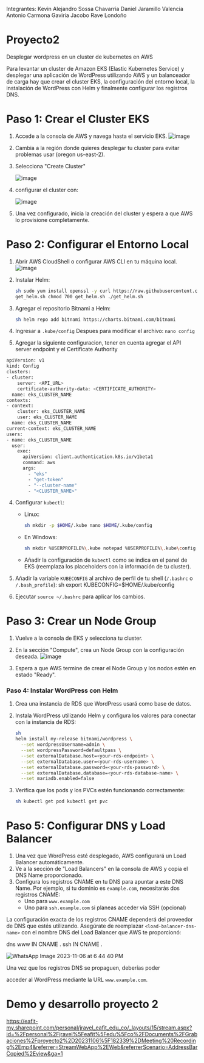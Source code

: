Integrantes:
Kevin Alejandro Sossa Chavarria
Daniel Jaramillo Valencia
Antonio Carmona Gaviria
Jacobo Rave Londoño

# Proyecto2
Desplegar wordpress en un cluster de kubernetes en AWS

Para levantar un cluster de Amazon EKS (Elastic Kubernetes Service) y desplegar una aplicación de WordPress utilizando AWS y un balanceador de carga hay que crear el cluster EKS, la configuración del entorno local, la instalación de WordPress con Helm y finalmente configurar los registros DNS. 

# Paso 1: Crear el Cluster EKS
1. Accede a la consola de AWS y navega hasta el servicio EKS.
   ![image](https://github.com/jacevareafit/jravel-st0263/assets/68928490/51d98d34-76ce-4df0-b6a5-cbdbeeba282c)

2. Cambia a la región donde quieres desplegar tu cluster para evitar problemas usar (oregon us-east-2).
3. Selecciona "Create Cluster"

   ![image](https://github.com/jacevareafit/jravel-st0263/assets/68928490/b40e064f-3ea2-4918-acad-1143b4c5d88a)
4. configurar el cluster con:

     ![image](https://github.com/jacevareafit/jravel-st0263/assets/68928490/d08fceab-1b07-4619-b6bb-7b76ac9d7aaa)

5. Una vez configurado, inicia la creación del cluster y espera a que AWS lo provisione completamente.

# Paso 2: Configurar el Entorno Local
1. Abrir AWS CloudShell o configurar AWS CLI en tu máquina local.
   ![image](https://github.com/jacevareafit/jravel-st0263/assets/68928490/6fb5b295-a181-426e-8785-000504441f38)

2. Instalar Helm:
   ```bash
   sh sudo yum install openssl -y curl https://raw.githubusercontent.com/helm/helm/master/scripts/get-helm-3 >
   get_helm.sh chmod 700 get_helm.sh ./get_helm.sh
   ```
   
3. Agregar el repositorio Bitnami a Helm:
   ```bash
   sh helm repo add bitnami https://charts.bitnami.com/bitnami
   ```

4. Ingresar a `.kube/config` Despues para modificar el archivo: `nano config`

5. Agregar la siguiente configuracion, tener en cuenta agregar el API server endpoint y el Certificate Authority

```bash
apiVersion: v1
kind: Config
clusters:
- cluster:
    server: <API_URL>
    certificate-authority-data: <CERTIFICATE_AUTHORITY>
  name: eks_CLUSTER_NAME
contexts:
- context:
    cluster: eks_CLUSTER_NAME
    user: eks_CLUSTER_NAME
  name: eks_CLUSTER_NAME
current-context: eks_CLUSTER_NAME
users:
- name: eks_CLUSTER_NAME
  user:
    exec:
      apiVersion: client.authentication.k8s.io/v1beta1
      command: aws
      args:
        - "eks"
        - "get-token"
        - "--cluster-name"
        - "<CLUSTER_NAME>"
  ```
   
4. Configurar `kubectl`:
   - Linux:
     ```bash
     sh mkdir -p $HOME/.kube nano $HOME/.kube/config
     ```
     
   - En Windows:
     ```bash
     sh mkdir %USERPROFILE%\.kube notepad %USERPROFILE%\.kube\config
     ```
     
   - Añadir la configuración de `kubectl` como se indica en el panel de EKS (reemplaza los placeholders con la información de tu cluster).
     
5. Añadir la variable `KUBECONFIG` al archivo de perfil de tu shell (`/.bashrc` o `/.bash_profile`):
   sh
   export KUBECONFIG=$HOME/.kube/config
   
6. Ejecutar `source ~/.bashrc` para aplicar los cambios.

# Paso 3: Crear un Node Group
1. Vuelve a la consola de EKS y selecciona tu cluster.
   
2. En la sección "Compute", crea un Node Group con la configuración deseada.
   ![image](https://github.com/jacevareafit/jravel-st0263/assets/68928490/a7ce2b0c-dd79-4f4f-ad3a-36fc768a2d52)

3. Espera a que AWS termine de crear el Node Group y los nodos estén en estado "Ready".

### Paso 4: Instalar WordPress con Helm
1. Crea una instancia de RDS que WordPress usará como base de datos.
2. Instala WordPress utilizando Helm y configura los valores para conectar con la instancia de RDS:
   ```bash
   sh
   helm install my-release bitnami/wordpress \
     --set wordpressUsername=admin \
     --set wordpressPassword=defaultpass \
     --set externalDatabase.host=<your-rds-endpoint> \
     --set externalDatabase.user=<your-rds-username> \
     --set externalDatabase.password=<your-rds-password> \
     --set externalDatabase.database=<your-rds-database-name> \
     --set mariadb.enabled=false
   ```
   
3. Verifica que los pods y los PVCs estén funcionando correctamente:
   ```bash
   sh kubectl get pod kubectl get pvc
   ```
   

# Paso 5: Configurar DNS y Load Balancer
1. Una vez que WordPress esté desplegado, AWS configurará un Load Balancer automáticamente.
2. Ve a la sección de "Load Balancers" en la consola de AWS y copia el DNS Name proporcionado.
3. Configura los registros CNAME en tu DNS para apuntar a este DNS Name. Por ejemplo, si tu dominio es `example.com`, necesitarás dos registros CNAME:
   - Uno para `www.example.com`
   - Uno para `ssh.example.com` si planeas acceder vía SSH (opcional)
   
La configuración exacta de los registros CNAME dependerá del proveedor de DNS que estés utilizando. Asegúrate de reemplazar `<load-balancer-dns-name>` con el nombre DNS del Load Balancer que AWS te proporcionó:

dns
www     IN CNAME <load-balancer-dns-name>.
ssh     IN CNAME <load-balancer-dns-name>.


![WhatsApp Image 2023-11-06 at 6 44 40 PM](https://github.com/jacevareafit/jravel-st0263/assets/68928490/f9787e1b-e03e-4d77-82b1-80fd3fda85bb)


Una vez que los registros DNS se propaguen, deberías poder

 acceder al WordPress mediante la URL `www.example.com`.


# Demo y desarrollo proyecto 2
https://eafit-my.sharepoint.com/personal/jravel_eafit_edu_co/_layouts/15/stream.aspx?id=%2Fpersonal%2Fjravel%5Feafit%5Fedu%5Fco%2FDocuments%2FGrabaciones%2Fproyecto2%2D20231106%5F182339%2DMeeting%20Recording%2Emp4&referrer=StreamWebApp%2EWeb&referrerScenario=AddressBarCopied%2Eview&ga=1

